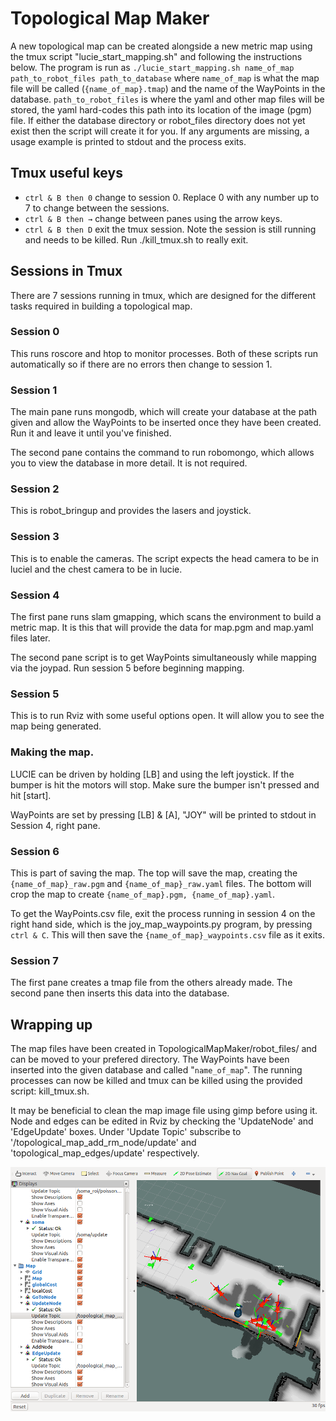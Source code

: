 # Topological Map Maker
A new topological map can be created alongside a new metric map using the tmux script "lucie_start_mapping.sh" and following the instructions below. The program is run as ```./lucie_start_mapping.sh name_of_map path_to_robot_files path_to_database``` where ```name_of_map``` is what the map file will be called (```{name_of_map}.tmap```) and the name of the WayPoints in the database. ```path_to_robot_files``` is where the yaml and other map files will be stored, the yaml hard-codes this path into its location of the image (pgm) file. If either the database directory or robot_files directory does not yet exist then the script will create it for you. If any arguments are missing, a usage example is printed to stdout and the process exits.

## Tmux useful keys
- ```ctrl & B then 0``` change to session 0. Replace 0 with any number up to 7 to change between the sessions.
- ```ctrl & B then →``` change between panes using the arrow keys.
- ```ctrl & B then D``` exit the tmux session. Note the session is still running and needs to be killed. Run ./kill_tmux.sh to really exit.

## Sessions in Tmux
There are 7 sessions running in tmux, which are designed for the different tasks required in building a topological map.

### Session 0
This runs roscore and htop to monitor processes. Both of these scripts run automatically so if there are no errors then change to session 1.

### Session 1
The main pane runs mongodb, which will create your database at the path given and allow the WayPoints to be inserted once they have been created. Run it and leave it until you've finished.

The second pane contains the command to run robomongo, which allows you to view the database in more detail. It is not required.

### Session 2
This is robot_bringup and provides the lasers and joystick.

### Session 3
This is to enable the cameras. The script expects the head camera to be in luciel and the chest camera to be in lucie.

### Session 4
The first pane runs slam gmapping, which scans the environment to build a metric map. It is this that will provide the data for map.pgm and map.yaml files later.

The second pane script is to get WayPoints simultaneously while mapping via the joypad. Run session 5 before beginning mapping.

### Session 5
This is to run Rviz with some useful options open. It will allow you to see the map being generated.

### Making the map.
LUCIE can be driven by holding [LB] and using the left joystick. If the bumper is hit the motors will stop. Make sure the bumper isn't pressed and hit [start].

WayPoints are set by pressing [LB] & [A], "JOY" will be printed to stdout in Session 4, right pane.

### Session 6
This is part of saving the map. The top will save the map, creating the ```{name_of_map}_raw.pgm``` and ```{name_of_map}_raw.yaml``` files. The bottom will crop the map to create ```{name_of_map}.pgm, {name_of_map}.yaml```.

To get the WayPoints.csv file, exit the process running in session 4 on the right hand side, which is the joy_map_waypoints.py program, by pressing ```ctrl & C```. This will then save the ```{name_of_map}_waypoints.csv``` file as it exits.

### Session 7
The first pane creates a tmap file from the others already made. The second pane then inserts this data into the database.

## Wrapping up
The map files have been created in TopologicalMapMaker/robot_files/ and can be moved to your prefered directory. The WayPoints have been inserted into the given database and called "```name_of_map```". The running processes can now be killed and tmux can be killed using the provided script: kill_tmux.sh.

It may be beneficial to clean the map image file using gimp before using it. Node and edges can be edited in Rviz by checking the 'UpdateNode' and 'EdgeUpdate' boxes. Under 'Update Topic' subscribe to '/topological_map_add_rm_node/update' and 'topological_map_edges/update' respectively.

![adding_edges](assets/adding_edges.png)
